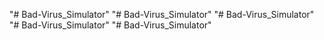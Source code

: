 "# Bad-Virus_Simulator" 
"# Bad-Virus_Simulator" 
"# Bad-Virus_Simulator" 
"# Bad-Virus_Simulator" 
"# Bad-Virus_Simulator" 
